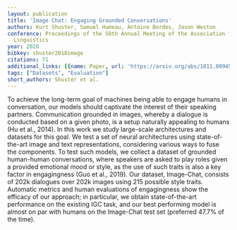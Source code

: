```yaml
---
layout: publication
title: 'Image Chat: Engaging Grounded Conversations'
authors: Kurt Shuster, Samuel Humeau, Antoine Bordes, Jason Weston
conference: Proceedings of the 58th Annual Meeting of the Association for Computational
  Linguistics
year: 2020
bibkey: shuster2018image
citations: 71
additional_links: [{name: Paper, url: 'https://arxiv.org/abs/1811.00945'}]
tags: ["Datasets", "Evaluation"]
short_authors: Shuster et al.
---
```

To achieve the long-term goal of machines being able to engage humans in
conversation, our models should captivate the interest of their speaking
partners. Communication grounded in images, whereby a dialogue is conducted
based on a given photo, is a setup naturally appealing to humans (Hu et al.,
2014). In this work we study large-scale architectures and datasets for this
goal. We test a set of neural architectures using state-of-the-art image and
text representations, considering various ways to fuse the components. To test
such models, we collect a dataset of grounded human-human conversations, where
speakers are asked to play roles given a provided emotional mood or style, as
the use of such traits is also a key factor in engagingness (Guo et al., 2019).
Our dataset, Image-Chat, consists of 202k dialogues over 202k images using 215
possible style traits. Automatic metrics and human evaluations of engagingness
show the efficacy of our approach; in particular, we obtain state-of-the-art
performance on the existing IGC task, and our best performing model is almost
on par with humans on the Image-Chat test set (preferred 47.7% of the time).